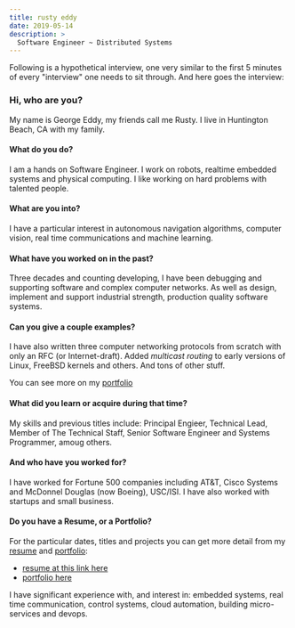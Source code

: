 ```yaml
---
title: rusty eddy
date: 2019-05-14
description: >
  Software Engineer ~ Distributed Systems
---
```


Following is a hypothetical interview, one very similar to the first
5 minutes of every "interview" one needs to sit through.  And here
goes the interview:

### Hi, who are you?

My name is George Eddy, my friends call me Rusty.  I live in
Huntington Beach, CA with my family.

#### What do you do?

I am a hands on Software Engineer.  I work on robots, realtime
embedded systems and physical computing.  I like working on hard
problems with talented people.

#### What are you into?
I have a particular interest in autonomous navigation algorithms,
 computer vision, real time communications and machine learning.

#### What have you worked on in the past?
Three decades and counting developing, I have been debugging and
supporting software and complex computer networks.  As well as design,
implement and support industrial strength, production quality software
systems.

#### Can you give a couple examples?

I have also written three computer networking protocols from scratch
with only an RFC (or Internet-draft).  Added _multicast routing_ to
early versions of Linux, FreeBSD kernels and others.  And tons of
other stuff.

You can see more on my [portfolio](/portfolio)

#### What did you learn or acquire during that time?

My skills and previous titles include: Principal Engieer,
Technical Lead, Member of The Technical Staff, Senior Software
Engineer and Systems Programmer, amoug others.

#### And who have you worked for?
I have worked for Fortune 500 companies including AT&T, Cisco Systems
and McDonnel Douglas (now Boeing), USC/ISI.  I have also worked with
startups and small business.

#### Do you have a Resume, or a Portfolio?

For the particular dates, titles and projects you can get more detail
from my [resume](http://resume.rustyeddy.com) and 
[portfolio](http://portfolio.rustyeddy.com):

- [resume at this link here](http://rustyeddy.com/resume)
- [portfolio here](http://rustyeddy.com/portfolio
)

I have significant experience with, and interest in: embedded systems,
real time communication, control systems, cloud automation,
building micro-services and devops.

